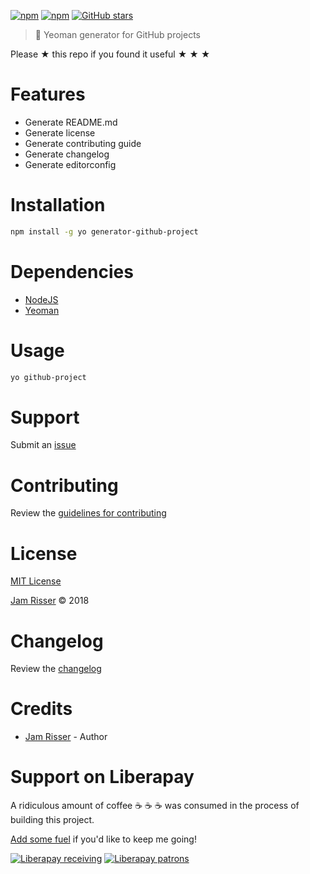 [![npm](https://img.shields.io/npm/v/generator-github-project.svg?style=flat-square)](https://www.npmjs.com/package/generator-github-project)
[![npm](https://img.shields.io/npm/dt/generator-github-project.svg?style=flat-square)]( [![npm](https://img.shields.io/npm/v/npm.svg?style=flat-square)](https://www.npmjs.com/package/generator-github-project))
[![GitHub stars](https://img.shields.io/github/stars/codejamninja/generator-github-project.svg?style=social&label=Stars)](https://github.com/codejamninja/generator-github-project)

> 🎩 Yeoman generator for GitHub projects

Please ★ this repo if you found it useful ★ ★ ★


# Features

* Generate README.md
* Generate license
* Generate contributing guide
* Generate changelog
* Generate editorconfig


# Installation

```sh
npm install -g yo generator-github-project
```


# Dependencies

* [NodeJS](https://nodejs.org)
* [Yeoman](http://yeoman.io)


# Usage

```sh
yo github-project
```


# Support

Submit an [issue](https://github.com/codejamninja/generator-github-project/issues/new)


# Contributing

Review the [guidelines for contributing](https://github.com/codejamninja/generator-github-project/blob/master/CONTRIBUTING.md)


# License

[MIT License](https://github.com/codejamninja/generator-github-project/blob/master/LICENSE)

[Jam Risser](https://codejam.ninja) © 2018


# Changelog

Review the [changelog](https://github.com/codejamninja/generator-github-project/blob/master/CHANGELOG.md)


# Credits

* [Jam Risser](https://codejam.ninja) - Author


# Support on Liberapay

A ridiculous amount of coffee ☕ ☕ ☕ was consumed in the process of building this project.

[Add some fuel](https://liberapay.com/codejamninja/donate) if you'd like to keep me going!

[![Liberapay receiving](https://img.shields.io/liberapay/receives/codejamninja.svg?style=flat-square)](https://liberapay.com/codejamninja/donate)
[![Liberapay patrons](https://img.shields.io/liberapay/patrons/codejamninja.svg?style=flat-square)](https://liberapay.com/codejamninja/donate)
